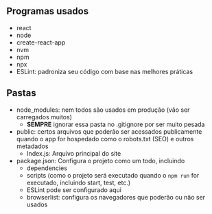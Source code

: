 ## Programas usados

- react
- node
- create-react-app
- nvm
- npm
- npx
- ESLint: padroniza seu código com base nas melhores práticas

## Pastas

- node_modules: nem todos são usados em produção (vão ser carregados muitos)
    - **SEMPRE** ignorar essa pasta no .gitignore por ser muito pesada
- public: certos arquivos que poderão ser acessados publicamente quando o app for hospedado como o robots.txt (SEO) e outros metadados
    - Index.js: Arquivo principal do site
- package.json: Configura o projeto como um todo, incluindo
    - dependencies
    - scripts (como o projeto será executado quando o `npm run` for executado, incluindo start, test, etc.)
    - ESLint pode ser configurado aqui
    - browserlist: configura os navegadores que poderão ou não ser usados